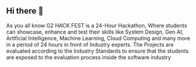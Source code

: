 ## Hi there 👋

As you all know G2 HACK FEST is a 24-Hour Hackathon, Where students can showcase, enhance and test their skills like System Design, Gen AI, Artificial Intelligence, Machine Learning, Cloud Computing and many more in a period of 24 hours in front of Industry experts. The Projects are evaluated according to the Industry Standards to ensure that the students are exposed to the evaluation process inside the software industry
